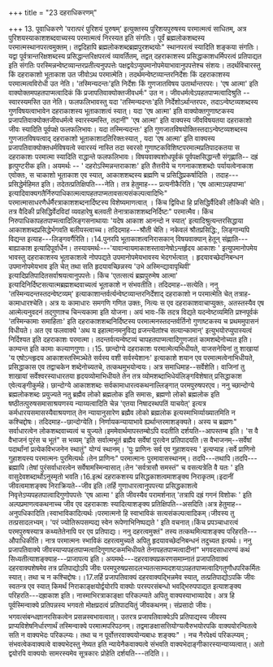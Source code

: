 +++
title = "23 दहराधिकरणम्"

+++
13. पूवाधिकरणे 'परात्परं पुरिशयं पुरुषम्' इत्युक्तस्य पुरिशयपुरुषस्य परमात्मत्वं साधितम्, अत्र पुरिशयस्याकाशशब्दवाच्यस्य परमात्मत्वं निरस्यत इति संगतिः। पूर्वं ब्रह्मलोकशब्दस्य परमात्मस्थानपरत्वमुक्तम्। तद्वदिहापि ब्रह्मलोकशब्दब्रह्मपुरशब्दयोः" स्थानपरत्वं स्यादिति शङ्कया संगतिः। यद्वा पूर्वत्रान्तरिक्षशब्दस्य प्रसिद्धान्तरिक्षपरत्वं व्यावर्तितम्, तद्वत् दहराकाशस्य प्रसिद्धाकाशधर्मिपरत्वं प्रतिपाद्यत इति संगतिः परस्मिन्नन्वेष्टव्यान्तरप्रतीत्यनुपपत्तेः पक्षद्वयेऽप्युपमानोपमेयाभावानुपपत्तेश्च संशयः। तदर्थविचारस्तु किं दहराकाशो भूताकाश उत जीवोऽथ परमात्मेति। तदर्थमन्वेष्टव्यान्तरनिर्देशः किं दहराकाशस्य परमात्मत्वविरोधी उत नेति। 'तस्मिन्यदन्तः'इति निर्देशः किं गुणजातविषय उतार्थान्तरपरः। 'एष आत्मा' इति वाक्योक्तमपहतपाप्मत्वादिकं किं प्रजापतिवाक्योक्तजीवधर्मः" उत न। जीवधर्मत्वेऽपहतपाप्मत्वादिश्रुति --स्वारस्यमस्ति उत नेति। फलफलिभावस्तु यदा 'तस्मिन्यदन्तः'इति निर्देशोऽर्थान्तरपरः, तदाऽन्वेष्टव्यशब्दस्य गुणविषयत्वाभावेन दहराकाशस्य भूताकाशत्वं स्यात्। यदा 'एष आत्मा' इति वाक्योक्तगुणाष्टकस्य प्रजापतिवाक्योक्तजीवधर्मत्वे स्वारस्यमस्ति, तदानीं" 'एष आत्मा' इति वाक्यस्य जीवविषयतया दहराकाशो जीवः स्यादिति पूर्वपक्षे फलफलिभावः। यदा तस्मिन्यदन्तः' इति गुणजातविषयोक्तिस्तदाऽन्वेष्टव्यशब्दस्य गुणजातविषयत्वाद् दहराकाशो भूताकाशादतिरिक्तःस्यात् , यदा 'एष आत्मा' इति वाक्यस्य प्रजापतिवाक्योक्तधर्मविषयत्वे स्वारस्यं नास्ति तदा स्वरसो गुणाष्टकविशिष्टपरमात्मप्रतिपादकतया स दहराकाशः परमात्मा स्यादिति राद्धान्ते फलफलिभावः। विषयवाक्यशोधपूर्वकं पूर्वपक्षसिद्धान्तौ संगृह्णाति-- दह्रं हृत्पुण्टरीक इति। अयमर्थः -- ' दहरोऽस्मिन्नन्तराकाशः' इति तैत्तरीये च गगनाकाशशब्दोः पर्यायत्वेनाकाश एवोक्तः, स चाकाशो भूताकाश एव स्यात्, आकाशशब्दस्य ब्रह्मणि च प्रसिद्धिप्रकर्षादिति । तदाह--- प्रसिद्धेर्महिमत इति। तदेतत्प्रतिक्षिपति---नेति। तत्र हेतुमाह--- प्रत्यनीकैरिति। 'एष आत्माऽपहपाप्मा' इत्यादिवाक्यगतैर्निरुपाधिकात्मत्वापहतपाप्मतावसत्यसंकल्पत्वादिभिः" परमात्मासाधरणैर्धर्मैरत्राकाशशब्दनार्दिष्टस्य विशेष्यमाणत्वात् । किंच द्विविधा हि प्रसिद्धिर्वैदिकी लौकिकी चेति। तत्र वैदिकी प्रसिद्धिर्वेदविदां व्यवहारेषु बलवती तेनात्राकाशशब्दनिर्दिष्टः" परमात्मैव। किंच निरुपाधिकापहतपाप्मत्वादिलिङ्गसनाथायाः 'यदेष आकाश आनन्दो न स्यात्' इत्यादिश्रुत्यन्तरसिद्धाया आकाशशब्दप्रसिद्धेर्भगवति बलीयस्त्वाच्च। तदिदमाह---श्रौती चेति। नकेवलं श्रौतप्रसिद्धि:, लिङ्गान्यपि विद्यन्त इत्याह---लिङ्गवर्गैरिति।।14.पुनरपि भूताकाशत्वनिरासकान् विषयवाक्यान् हेतून् संह्णाति---बाह्याकाश इत्यादिपूर्वार्धेन। तस्यायमर्थः---'यावान्वायमाकाशस्तावानेषोऽन्तर्हृदय आकाशः ' इत्युपमानोपमेय भावस्तु दहराकाशस्य भूताकाशत्वे नोपपद्यते उपमानोपमेयभावस्य भेदगर्भत्वात् । हृदयावच्छेदनिबन्धन उपमानोपमेयभाव इति चेत् तथा सति हृदयावच्छिन्नस्य 'उभे अस्मिन्द्यावापृथिवी' इत्यादिप्रतिपादितसर्वाश्रयत्वानुपपत्तेः। किंच 'एतत्सत्यं ब्रह्मपुरुमेष आत्मा' इत्यादिनिर्दिष्टसत्यात्मब्रह्मशब्दवाच्यत्वं भूताकाशे न संभवतीति। तदिदमाह--सत्येति। ननु 'तस्मिन्यदन्तस्तदन्वेष्टव्यम्' इत्याकाशान्तर्वर्त्यन्वेष्टव्यान्तरनिर्देशाद् दहराकाशो न परमात्मेति चेत् तत्राह- कामाधारश्चेति। अत्र यः कामाधारः समगणि गणित उक्तः, नित्यः स एव दहराकाशवाचाप्युक्तः, अतस्तस्यैव एष आत्मेत्यनुवदनं तद्गुणाश्च चिन्त्यकामा इति योजना। अयं भावः-किं तदत्र विद्यते यदन्वेष्टव्यमिति प्रश्नपूर्वकं 'तस्मिन्कामाः समाहिताः' इति दहराकाशशब्दनिर्दिष्टस्य परमात्मनस्तदन्तर्वर्तिनो गुणाष्टकस्य च प्रथममुपासनं विधीयते। अत एव फलवाक्ये 'अथ य इहात्मानमनुविद्य व्रजन्त्येतांश्च सत्यान्कामान्' इत्युभयोरप्युपास्यत्वं निर्दिश्यत इति दहराकाशः परमात्मा। तदन्तर्वत्यन्वेष्टव्यं चापहतपाप्मत्वादिगुणजातं कामशब्देनोच्यत इति। काम्यन्त इति कामाः कल्याणगुणाः।।15. छान्दोग्ये दहराकाशः परमात्मेत्यभिधीयते, वाजसनेयिनां तु शाखायां 'य एषोऽन्त्हृदय आकाशस्तस्मिञ्थेते सर्वस्य वशी सर्वस्येशानः' इत्याकाशे शयान एव परमात्मत्वेनाभिधीयते, प्रसिद्धाकास एव तद्वाचकेन शब्देनोच्यतचे, तत्कथमुभयोन्वयः। अत्र समाधिमाह--सर्वेशेति। वाजिनां तु शाखायां सर्वेश्वरस्याधारतया हृदयव्योमाभिधीयते तेन तत्र व्योमशब्दाभिधेयंलिङ्गविशेषात् प्रसिद्धाकाश एवेत्यङ्गीकुर्महे। छान्दोग्ये आकाशशब्दः सर्वकामाधारत्वकथनाल्लिङ्गात् परमपुरुषपरएव। ननु च्छान्दोग्ये ब्रह्मलोकशब्दः प्रयुज्यते नतु ब्रह्मैव लोको ब्रह्मलोक इति समासः, ब्रह्मणो लोको ब्रह्मलोक इति षष्ठीतत्पुरुषसमासाश्रयणस्य न्याय्यत्वादिति चेन्न 'एतया निषादस्थपतिं याचयेत्' इत्यत्र कर्मधारयसमासस्यैवाश्रयणात् तेन न्यायानुसारेण ब्रह्मैव लोको ब्रह्मलोक इत्यस्माभिर्व्याख्यातमिति न कश्चिद्दोषः। तदिदमाह--छान्दोग्येति। निर्णायकन्यायाभावे ह्यर्थान्तरमाशङ्क्यते। अस्य च ब्रह्मणः" सर्वाधारत्वेन लोकशब्दवाच्यत्वं च युज्यते।इममेवार्थमापस्तम्बोऽपि वदतीति दर्शयति--आपस्तम्ब इति। 'स वै वैभाजनं पुरंस च भूतं" स भव्यम् 'इति सर्वात्मभूतं ब्रह्मैव सर्वेषां पुरत्वेन प्रतिपादयति।स वैभाजनम्--सर्वेषां पदार्थांनां प्रत्येकविभजनेन स्थातुं" योग्यं स्थानम्। 'पुः प्राणिनः सर्व एव गुहाशयस्य ' इत्यप्याह।सर्वे प्राणिनो गुहाशयस्य परमात्मनः पुरमित्यर्थः।तेन प्राणिनः" परमात्मानः पुरमावासस्थानम्। तदपि---तथापि।तदपि---ब्रह्मापि।तेषां पुरंसर्वाधारत्वेन सर्वेषामस्मिन्वासात्।तेन 'सर्वत्रासौ समस्तं" च वसत्यत्रेति वै यतः ' इति वासुदेवशब्दार्थोऽनुस्मृतो भवति।16.इत्थं दहराकशस्य प्रसिद्धकाशत्वमाशङ्क्य निराकृतम्।इदानीं जीवत्वमाशङ्क्य निराक्रियते--जीव इति।तर्हि गुणाधारत्वानुपपत्त्या प्रसिद्धकाशत्वे निवृत्तेऽप्यपहतपात्वादिगुणोपपत्तेः 'एष आत्मा ' इति जीवस्यैव परामर्शनात् 'तत्रापि दह्रं गगनं विशोकः ' इति अल्पप्रमाणत्वकथनाच्च जीव एव दहराकाशः स्यादित्याशङ्क्य प्रतिक्षिपति--असदिति।अत्र हेतुमाह--अनुपधिकादिति।स्वाभाविकादित्यर्थः।परमात्मनो हि स्वाभाविकं सत्यसंकल्पत्वादिकम्।जीवस्य तु तत्प्रसादलभ्यम्। 'परं ज्योतिरूपसम्पद्य स्वेन रूपेणाभिनिष्पद्यते ' इति वचनात्।किंच प्रपञ्चाधारत्वं परमपुरुषस्यात्र कथ्यतेतेनापि पर एव प्रतिपाद्यः। ननु दहरत्वमुक्तं" तस्य तत्कथमित्याशङ्क्य परिहरति---औपाधिकीति। नात्र परमात्मनः स्भाविकं दहरत्वमुच्यते अपितु हृदयावच्छेदनिबन्धनं तदुच्यत इत्यर्थः। ननु प्रजापतिवाक्ये जीवस्याप्यपहतपाप्मत्वादिगुणाष्टकमभिधीयते तेनापहतपाप्मत्वादीनां" भगवदसाधारण्यं कथं सिध्यतीत्याशङ्क्याह---प्राजापत्य इति। अयमर्थः---दहरवाक्यप्रकरणसमाम्नातं प्रजापतिवाक्यं दहरवाक्यशेषमेव तत्र प्रतिपाद्योऽपि जीवः परमपुरुषप्रसादलभ्यतत्साम्यदशयाऽपहतपाप्मत्वादिगतुणौधपरिकर्मितः स्यात्। तथा च न कश्चिद्दोषः।।17.तर्हि प्रजापतिवाक्यं दहरवाक्यद्भिन्नमेव स्यात्, तत्प्रतिपाद्योऽपकि जीवः स्वतन्त्र एव स्यात् किमर्थं निराकाङ्क्षयोर्द्वयोरपि वाक्योः परस्परसंबन्धो भवद्भिरुपपाद्यत इत्याशङ्क्य परिहरति---दह्राकाश इति। नास्माभिरत्राकाङ्क्षा परिकल्प्यते अपितु वाक्यस्याभाव्यादेव। अत्र हि पूर्वस्मिन्वाक्ये प्रतिपन्नस्य भगवतो मोक्षप्रदत्वं प्रतिपादयितुं जीवकथनम्। संप्रसादो जीवः। भगवत्संबन्धज्ञानरसिकत्वेन प्रसन्नस्वभावत्वात्। उतरत्र प्रजापतिवाक्येऽपि प्रतिपाद्यस्य जीवस्य प्राप्यविशेषनिर्धारणार्थं तस्मिन्वाक्ये परमात्मपरिपठनम्। तद्वमाङक्षासत्तियोग्यत्वैरुभयोरपकि वाक्ययोरन्वितत्वे सति न वाक्यभेदः परिकल्प्यः। तथा च न पूर्वोत्तरवाक्ययोन्यबाधः शङ्क्यः" । नच नैरपेक्ष्यं परिकल्प्यम् ; संभवत्वेकवाक्यत्वे वाक्यभेदस्तु नेष्यत इति न्यायेनैकवाक्यत्वे संभवति वाक्यभेदाङ्गीकारस्यान्याय्यत्वात्। अतो द्वयोरपि वाक्ययोः सामरस्यमेव सूत्रकारः प्रोहेति दर्शयति---तदिति।।